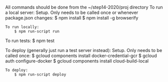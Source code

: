 All commands should be done from the ~/step14-2020/proj directory
To run a local server:
    Setup. Only needs to be called once or whenever package.json changes:
        $ npm install
        $ npm install -g browserify

    To run locally:
        $ npm run-script run

To run tests:
    $ npm test

To deploy (generally just run a test server instead):
    Setup. Only needs to be called once:
        $ gcloud components install docker-credential-gcr
        $ gcloud auth configure-docker
        $ gcloud components install cloud-build-local

    To deploy:
        $ npm run-script deploy
